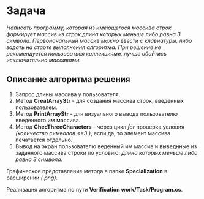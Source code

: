 # Задача

*Написать программу, которая из имеющегося массива строк формирует массив из строк,длина которых меньше либо равна 3 символа. Первоначальный массив можно ввести с клавиатуры, либо задать на старте выполнения алгоритма. При решение не рекомендуется пользоваться коллекциями, лучше обойтись исключительно массивами.*

## Описание алгоритма решения

1. Запрос длины массива у пользователя.
2. Метод **CreatArrayStr** - для создания массива строк, введенных пользователем.
3. Метод **PrintArrayStr** - для визуального вывода пользователю введенного им массива.
4. Метод **ChecThreeCharacters** - через цикл *for* проверка условия *(количество символов <=3 )*, если да, то элемент массива печатается отдельно.
5. Вывод на экран пользователю веденный им массив и выведнные из заданного массива строки по условию: *длина которых меньше либо равна 3 символа*.

Графическое представление метода в папке **Specialization** в расширении *(.png)*.

Реализация алгоритма по пути **Verification work/Task/Program.cs**.
